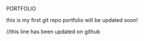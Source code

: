 PORTFOLIO

this is my first git repo
portfolio will be updated soon!

//this line has been updated on github
